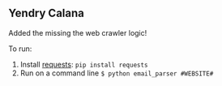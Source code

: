 ## Yendry Calana 

Added the missing the web crawler logic!

To run:
 1. Install [requests](http://docs.python-requests.org/en/master/):
  `pip install requests`
 2. Run on a command line
  `$ python email_parser #WEBSITE#`
